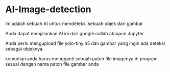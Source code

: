 # AI-Image-detection
Ini adalah sebuah AI untuk mendeteksi sebuah objek dari gambar

Anda dapat menjalankan AI ini dari google collab ataupun Jupyter.

Anda perlu mengupload file yolo-tiny.h5 dan gambar yang ingin ada deteksi sebagai objeknya.

kemudian anda harus mengganti sebuah patch file imagenya di program sesuai dengan nama patch file gambar anda

